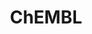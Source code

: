 ---
bigquery: https://console.cloud.google.com/bigquery?p=patents-public-data&d=ebi_chembl&page=dataset
citation: '"The ChEMBL database in 2017." Anna Gaulton, Anne Hersey, Michał Nowotka,
  A Patrícia Bento, Jon Chambers, David Mendez, Prudence Mutowo, Francis Atkinson,
  Louisa J Bellis, Elena Cibrián-Uhalte, Mark Davies, Nathan Dedman, Anneli Karlsson,
  María Paula Magariños, John P Overington, George Papadatos, Ines Smit, Andrew R
  Leach Nucleic acids Research (2017) 45 (Database Issue), D945-D954'
contributors: European Bioinformatics Institute
cost: None
description: ChEMBL Data is a manually curated database of small molecules used in
  drug discovery, including information about existing patented drugs.
documentation: 'schema: https://www.ebi.ac.uk/chembl/db_schema


  '
last_edit: Mon, 04 Apr 2022 19:07:30 GMT
location: https://console.cloud.google.com/marketplace/product/google_patents_public_datasets/chembl
maintained_by: EMBL-EBI, an outstation of European Molecular Biology Laboratory
related_publications: '

  ChEMBL: towards direct deposition of bioassay data.


  Mendez D, Gaulton A, Bento AP, Chambers J, De Veij M, Félix E, Magariños MP, Mosquera
  JF, Mutowo P, Nowotka M, Gordillo-Marañón M, Hunter F, Junco L, Mugumbate G, Rodriguez-Lopez
  M, Atkinson F, Bosc N, Radoux CJ, Segura-Cabrera A, Hersey A, Leach AR.


  — Nucleic Acids Res. 2019; 47(D1):D930-D940. doi: 10.1093/nar/gky1075

  '
schema_fields: '[''issue'', ''doi'', ''pref_name'', ''l8'', ''compound_key'', ''bao_id'',
  ''ingredient'', ''level3_description'', ''max_phase'', ''patent_expire_date'', ''standard_inchi'',
  ''source_domain_id'', ''cx_most_apka'', ''assay_category'', ''polymer_flag'', ''therapeutic_flag'',
  ''mc_target_type'', ''last_active'', ''uberon_id'', ''relation'', ''tax_id'', ''comments'',
  ''site_id'', ''assay_type'', ''l2'', ''mc_target_name'', ''component_type'', ''protein_class_desc'',
  ''ass_cls_map_id'', ''compound_name'', ''qudt_units'', ''withdrawn_country'', ''parameter_type'',
  ''enzyme_name'', ''natural_product'', ''prediction_method'', ''as_id'', ''acd_most_apka'',
  ''canonical_smiles'', ''country'', ''assay_param_id'', ''mol_atc_id'', ''standard_text_value'',
  ''protein_class_id'', ''volume'', ''publication_number'', ''mol_irac_id'', ''idx'',
  ''class_type'', ''mc_organism'', ''drugind_id'', ''relationship_type'', ''year'',
  ''rtb'', ''pubmed_id'', ''cell_name'', ''published_type'', ''assay_id'', ''upper_value'',
  ''confidence'', ''acd_logd'', ''full_mwt'', ''level2'', ''delist_flag'', ''bao_format'',
  ''ap_id'', ''standard_inchi_key'', ''parent_id'', ''num_alerts'', ''l6'', ''published_value'',
  ''entity_type'', ''prodrug'', ''research_stem'', ''cell_description'', ''level5'',
  ''src_assay_id'', ''cidx'', ''uo_units'', ''metref_id'', ''major_class'', ''chirality'',
  ''warning_year'', ''molfile'', ''alert_set_id'', ''units'', ''db_version'', ''num_ro5_violations'',
  ''tbl'', ''clo_id'', ''text_value'', ''route'', ''activity_id'', ''product_id'',
  ''cell_ontology_id'', ''withdrawn_flag'', ''usan_stem_id'', ''label'', ''mesh_id'',
  ''activity_count'', ''assay_desc'', ''efo_id'', ''homologue'', ''submission_date'',
  ''caloha_id'', ''alogp'', ''ddd_comment'', ''log_id'', ''protclasssyn_id'', ''src_short_name'',
  ''first_page'', ''warning_description'', ''withdrawn_year'', ''mol_frac_id'', ''lle'',
  ''syn_type'', ''level1_description'', ''previous_company'', ''compsyn_id'', ''aidx'',
  ''cell_source_tax_id'', ''hrac_code'', ''mec_id'', ''helm_notation'', ''last_page'',
  ''formulation_id'', ''assay_tissue'', ''hrac_class_id'', ''start_position'', ''comp_go_id'',
  ''parent_type'', ''mesh_heading'', ''cell_source_organism'', ''ddd_id'', ''type'',
  ''doc_id'', ''le'', ''who_extra'', ''predbind_id'', ''src_id'', ''targcomp_id'',
  ''res_stem_id'', ''cx_logd'', ''acd_most_bpka'', ''site_name'', ''ddd_admr'', ''strength'',
  ''molregno'', ''name'', ''hbd'', ''domain_id'', ''title'', ''downgraded'', ''site_residues'',
  ''active_molregno'', ''subgroup'', ''end_position'', ''authors'', ''molecule_type'',
  ''heavy_atoms'', ''aromatic_rings'', ''parent_go_id'', ''cx_logp'', ''level2_description'',
  ''source'', ''sequence'', ''ddd_units'', ''result_flag'', ''approval_date'', ''relationship'',
  ''molecular_mechanism'', ''job_id'', ''cell_source_tissue'', ''cx_most_bpka'', ''patent_id'',
  ''stat'', ''go_id'', ''patent_use_code'', ''ddd_value'', ''cell_id'', ''doc_type'',
  ''warning_id'', ''indication_class'', ''alert_name'', ''potential_duplicate'', ''related_tid'',
  ''psa'', ''mechanism_comment'', ''mw_monoisotopic'', ''black_box_warning'', ''acd_logp'',
  ''dosed_ingredient'', ''warnref_id'', ''bao_endpoint'', ''chembl_id'', ''relationship_desc'',
  ''co_stem_id'', ''prod_pat_id'', ''dosage_form'', ''frac_code'', ''biocomp_id'',
  ''molsyn_id'', ''irac_code'', ''updated_by'', ''who_name'', ''nda_type'', ''standard_units'',
  ''mecref_id'', ''toid'', ''tissue_id'', ''data_validity_comment'', ''usan_year'',
  ''l3'', ''target_type'', ''published_relation'', ''standard_value'', ''standard_type'',
  ''smid'', ''met_id'', ''assay_test_type'', ''normal_range_max'', ''accession'',
  ''assay_strain'', ''sitecomp_id'', ''mc_target_accession'', ''domain_type'', ''rgid'',
  ''active_ingredient'', ''class_level'', ''irac_class_id'', ''level4_description'',
  ''smarts'', ''withdrawn_reason'', ''actsm_id'', ''drug_product_flag'', ''set_name'',
  ''company'', ''indref_id'', ''assay_class_id'', ''qed_weighted'', ''alert_id'',
  ''metabolite_record_id'', ''warning_type'', ''path'', ''warning_class'', ''src_description'',
  ''ridx'', ''assay_cell_type'', ''sequence_md5sum'', ''domain_description'', ''updated_on'',
  ''curated_by'', ''cl_lincs_id'', ''definition'', ''applicant_full_name'', ''orig_description'',
  ''drug_substance_flag'', ''oral'', ''substrate_record_id'', ''target_mapping'',
  ''component_id'', ''activity_comment'', ''stem_class'', ''standard_upper_value'',
  ''published_units'', ''level1'', ''targrel_id'', ''ref_url'', ''comp_class_id'',
  ''num_lipinski_ro5_violations'', ''warning_country'', ''target_desc'', ''level4'',
  ''mechanism_of_action'', ''priority'', ''l7'', ''first_approval'', ''isoform'',
  ''hbd_lipinski'', ''inorganic_flag'', ''stem'', ''drug_record_id'', ''src_compound_id'',
  ''mutation'', ''mol_hrac_id'', ''max_phase_for_ind'', ''availability_type'', ''mc_tax_id'',
  ''usan_substem'', ''assay_source'', ''selectivity_comment'', ''confidence_score'',
  ''pathway_key'', ''bei'', ''journal'', ''bto_id'', ''variant_id'', ''curation_comment'',
  ''entity_id'', ''frac_class_id'', ''ro3_pass'', ''assay_subcellular_fraction'',
  ''level3'', ''innovator_company'', ''description'', ''met_conversion'', ''l5'',
  ''assay_organism'', ''value'', ''usan_stem_definition'', ''normal_range_min'', ''cpd_str_alert_id'',
  ''tid'', ''creation_date'', ''component_synonym'', ''db_source'', ''action_type'',
  ''protein_class_synonym'', ''standard_relation'', ''structure_type'', ''version'',
  ''mw_freebase'', ''withdrawn_class'', ''species_group_flag'', ''molecular_species'',
  ''hba_lipinski'', ''hba'', ''l1'', ''efo_term'', ''disease_efficacy'', ''abstract'',
  ''aspect'', ''met_comment'', ''first_in_class'', ''parent_molregno'', ''pchembl_value'',
  ''organism'', ''full_molformula'', ''pathway_id'', ''topical'', ''standard_flag'',
  ''atc_code'', ''ref_id'', ''ad_type'', ''assay_tax_id'', ''cellosaurus_id'', ''l4'',
  ''sei'', ''record_id'', ''tid_fixed'', ''ref_type'', ''std_act_id'', ''synonyms'',
  ''domain_name'', ''status'', ''short_name'', ''usan_stem'', ''patent_no'', ''parenteral'',
  ''compd_id'', ''chebi_par_id'', ''trade_name'', ''enzyme_tid'', ''annotation'',
  ''direct_interaction'', ''parameter_value'', ''binding_site_comment'', ''oc_id'']'
shortname: chembl
tags:
- biotechnology
- health
- chemical
- bioinformatics
- medical
terms_of_use: CC BY-SA 3.0
title: ChEMBL
uuid: e232a192-965c-4ec9-904c-155b6dfe56c5
---
